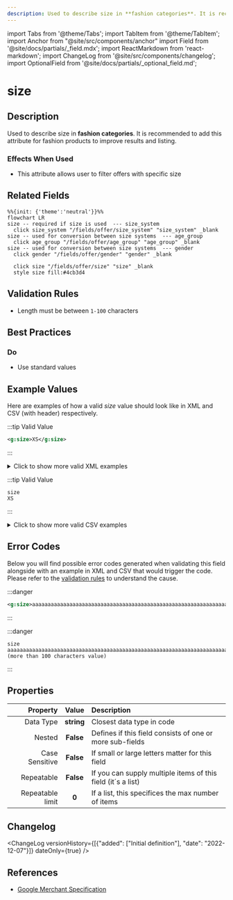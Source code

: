 ```yaml
---
description: Used to describe size in **fashion categories**. It is recommended to add this attribute for fashion products to improve results and listing.
---
```


import Tabs from '@theme/Tabs';
import TabItem from '@theme/TabItem';
import Anchor from "@site/src/components/anchor"
import Field from '@site/docs/partials/_field.mdx';
import ReactMarkdown from 'react-markdown';
import ChangeLog from '@site/src/components/changelog';
import OptionalField from '@site/docs/partials/_optional_field.md';

# size

<OptionalField/>

## Description

Used to describe size in **fashion categories**. It is recommended to add this attribute for fashion products to improve results and listing.



### Effects When Used

- This attribute allows user to filter offers with specific size





## Related Fields

```mermaid
%%{init: {'theme':'neutral'}}%%
flowchart LR
size -- required if size is used  --- size_system
  click size_system "/fields/offer/size_system" "size_system" _blank
size -- used for conversion between size systems  --- age_group
  click age_group "/fields/offer/age_group" "age_group" _blank
size -- used for conversion between size systems  --- gender
  click gender "/fields/offer/gender" "gender" _blank

  click size "/fields/offer/size" "size" _blank
  style size fill:#4cb3d4
```




## Validation Rules

- Length must be between `1-100` characters


## Best Practices


### Do

- Use standard values





## Example Values

Here are examples of how a valid *size* value  should look like in XML and CSV (with header) respectively.

<Tabs>
  <TabItem value="valid_xml" label="XML" default>

:::tip Valid Value

```xml
<g:size>XS</g:size>
```

:::

<details>
  <summary>Click to show more valid XML examples</summary>
  <div>

```xml
<g:size>XS</g:size>
```

```xml
<g:size>XXXL</g:size>
```


  </div>
</details>

 </TabItem>
  <TabItem value="valid_csv" label="CSV">

:::tip Valid Value

```csv
size
XS
```

:::

<details>
  <summary>Click to show more valid CSV examples</summary>
  <div>

```csv
size
XS
```

```csv
size
XXXL
```


  </div>
</details>

  </TabItem>
</Tabs>

## Error Codes

Below you will find possible error codes generated when validating this field alongside with an example in XML and CSV that would trigger the code. Please refer to the [validation rules](#validation-rules) to understand the cause.

<Tabs>
  <TabItem value="invalid_xml" label="XML" default>

:::danger <Anchor id="validation_invalid_length" title="validation_invalid_length" />

```xml
<g:size>aaaaaaaaaaaaaaaaaaaaaaaaaaaaaaaaaaaaaaaaaaaaaaaaaaaaaaaaaaaaaaaaaaaaaaaaaaaaaaaaaaaaaaaaaaaaaaaaaaaaa (more than 100 characters value)</g:size>
```

:::


 </TabItem>
  <TabItem value="invalid_csv" label="CSV">

:::danger <Anchor id="validation_invalid_length" title="validation_invalid_length" />

```csv
size
aaaaaaaaaaaaaaaaaaaaaaaaaaaaaaaaaaaaaaaaaaaaaaaaaaaaaaaaaaaaaaaaaaaaaaaaaaaaaaaaaaaaaaaaaaaaaaaaaaaaa (more than 100 characters value)
```

:::


  </TabItem>
</Tabs>

## Properties

|     **Property** |         **Value**          | **Description**                                              |
|-----------------:|:--------------------------:|:-------------------------------------------------------------|
|        Data Type |    **string**     | Closest data type in code                                    |
|           Nested |      **False**      | Defines if this field consists of one or more sub-fields     |
|   Case Sensitive |  **False**  | If small or large letters matter for this field              |
|       Repeatable |    **False**    | If you can supply multiple items of this field (it´s a list) |
| Repeatable limit | **0** | If a list, this specifices the max number of items           |

## Changelog
<ChangeLog versionHistory={[{"added": ["Initial definition"], "date": "2022-12-07"}]} dateOnly={true} />

## References
- [Google Merchant Specification](https://support.google.com/merchants/answer/6324492)
